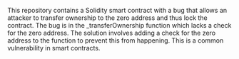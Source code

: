 This repository contains a Solidity smart contract with a bug that allows an attacker to transfer ownership to the zero address and thus lock the contract. The bug is in the _transferOwnership function which lacks a check for the zero address. The solution involves adding a check for the zero address to the function to prevent this from happening.  This is a common vulnerability in smart contracts.